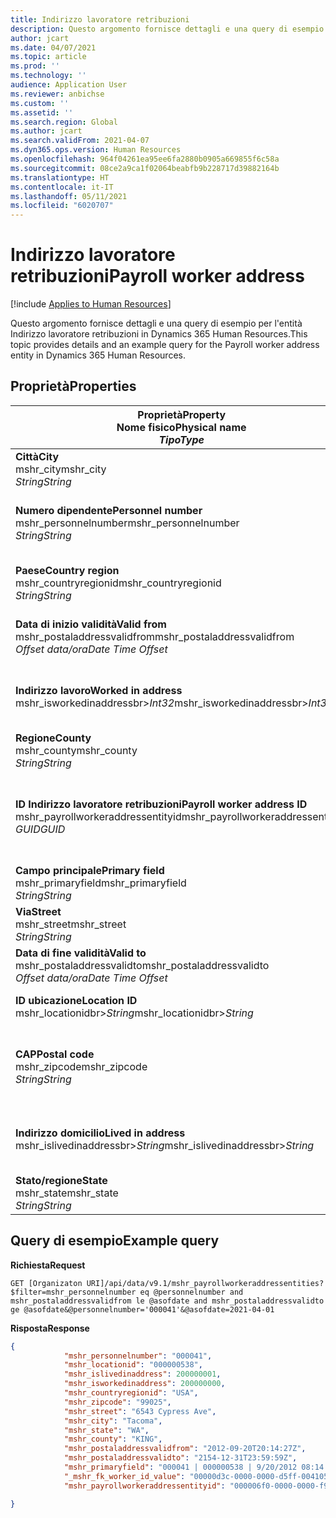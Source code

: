 ```yaml
---
title: Indirizzo lavoratore retribuzioni
description: Questo argomento fornisce dettagli e una query di esempio per l'entità Indirizzo lavoratore retribuzioni in Dynamics 365 Human Resources.
author: jcart
ms.date: 04/07/2021
ms.topic: article
ms.prod: ''
ms.technology: ''
audience: Application User
ms.reviewer: anbichse
ms.custom: ''
ms.assetid: ''
ms.search.region: Global
ms.author: jcart
ms.search.validFrom: 2021-04-07
ms.dyn365.ops.version: Human Resources
ms.openlocfilehash: 964f04261ea95ee6fa2880b0905a669855f6c58a
ms.sourcegitcommit: 08ce2a9ca1f02064beabfb9b228717d39882164b
ms.translationtype: HT
ms.contentlocale: it-IT
ms.lasthandoff: 05/11/2021
ms.locfileid: "6020707"
---
```

# <a name="payroll-worker-address"></a><span data-ttu-id="7ce4b-103">Indirizzo lavoratore retribuzioni</span><span class="sxs-lookup"><span data-stu-id="7ce4b-103">Payroll worker address</span></span>

[!include [Applies to Human Resources](../includes/applies-to-hr.md)]

<span data-ttu-id="7ce4b-104">Questo argomento fornisce dettagli e una query di esempio per l'entità Indirizzo lavoratore retribuzioni in Dynamics 365 Human Resources.</span><span class="sxs-lookup"><span data-stu-id="7ce4b-104">This topic provides details and an example query for the Payroll worker address entity in Dynamics 365 Human Resources.</span></span>

## <a name="properties"></a><span data-ttu-id="7ce4b-105">Proprietà</span><span class="sxs-lookup"><span data-stu-id="7ce4b-105">Properties</span></span>

| <span data-ttu-id="7ce4b-106">Proprietà</span><span class="sxs-lookup"><span data-stu-id="7ce4b-106">Property</span></span><br><span data-ttu-id="7ce4b-107">**Nome fisico**</span><span class="sxs-lookup"><span data-stu-id="7ce4b-107">**Physical name**</span></span><br><span data-ttu-id="7ce4b-108">**_Tipo_**</span><span class="sxs-lookup"><span data-stu-id="7ce4b-108">**_Type_**</span></span> | <span data-ttu-id="7ce4b-109">Utilizza</span><span class="sxs-lookup"><span data-stu-id="7ce4b-109">Use</span></span> | <span data-ttu-id="7ce4b-110">descrizione</span><span class="sxs-lookup"><span data-stu-id="7ce4b-110">Description</span></span> |
| --- | --- | --- |
| <span data-ttu-id="7ce4b-111">**Città**</span><span class="sxs-lookup"><span data-stu-id="7ce4b-111">**City**</span></span><br><span data-ttu-id="7ce4b-112">mshr_city</span><span class="sxs-lookup"><span data-stu-id="7ce4b-112">mshr_city</span></span><br><span data-ttu-id="7ce4b-113">*String*</span><span class="sxs-lookup"><span data-stu-id="7ce4b-113">*String*</span></span> | <span data-ttu-id="7ce4b-114">Sola lettura</span><span class="sxs-lookup"><span data-stu-id="7ce4b-114">Read-only</span></span><br><span data-ttu-id="7ce4b-115">Richiesto</span><span class="sxs-lookup"><span data-stu-id="7ce4b-115">Required</span></span> | <span data-ttu-id="7ce4b-116">La città definita per l'indirizzo.</span><span class="sxs-lookup"><span data-stu-id="7ce4b-116">The city defined for the address.</span></span>   |
| <span data-ttu-id="7ce4b-117">**Numero dipendente**</span><span class="sxs-lookup"><span data-stu-id="7ce4b-117">**Personnel number**</span></span><br><span data-ttu-id="7ce4b-118">mshr_personnelnumber</span><span class="sxs-lookup"><span data-stu-id="7ce4b-118">mshr_personnelnumber</span></span><br><span data-ttu-id="7ce4b-119">*String*</span><span class="sxs-lookup"><span data-stu-id="7ce4b-119">*String*</span></span> | <span data-ttu-id="7ce4b-120">Sola lettura</span><span class="sxs-lookup"><span data-stu-id="7ce4b-120">Read-only</span></span><br><span data-ttu-id="7ce4b-121">Richiesto</span><span class="sxs-lookup"><span data-stu-id="7ce4b-121">Required</span></span> | <span data-ttu-id="7ce4b-122">Il numero personale univoco del dipendente.</span><span class="sxs-lookup"><span data-stu-id="7ce4b-122">The employee's unique personnel number.</span></span>  |
| <span data-ttu-id="7ce4b-123">**Paese**</span><span class="sxs-lookup"><span data-stu-id="7ce4b-123">**Country region**</span></span><br><span data-ttu-id="7ce4b-124">mshr_countryregionid</span><span class="sxs-lookup"><span data-stu-id="7ce4b-124">mshr_countryregionid</span></span><br><span data-ttu-id="7ce4b-125">*String*</span><span class="sxs-lookup"><span data-stu-id="7ce4b-125">*String*</span></span> | <span data-ttu-id="7ce4b-126">Sola lettura</span><span class="sxs-lookup"><span data-stu-id="7ce4b-126">Read-only</span></span><br><span data-ttu-id="7ce4b-127">Richiesto</span><span class="sxs-lookup"><span data-stu-id="7ce4b-127">Required</span></span> | <span data-ttu-id="7ce4b-128">Il paese definito per l'indirizzo</span><span class="sxs-lookup"><span data-stu-id="7ce4b-128">The country region defined for the address</span></span>  |
| <span data-ttu-id="7ce4b-129">**Data di inizio validità**</span><span class="sxs-lookup"><span data-stu-id="7ce4b-129">**Valid from**</span></span><br><span data-ttu-id="7ce4b-130">mshr_postaladdressvalidfrom</span><span class="sxs-lookup"><span data-stu-id="7ce4b-130">mshr_postaladdressvalidfrom</span></span><br><span data-ttu-id="7ce4b-131">*Offset data/ora*</span><span class="sxs-lookup"><span data-stu-id="7ce4b-131">*Date Time Offset*</span></span> | <span data-ttu-id="7ce4b-132">Sola lettura</span><span class="sxs-lookup"><span data-stu-id="7ce4b-132">Read-only</span></span> <br><span data-ttu-id="7ce4b-133">Richiesto</span><span class="sxs-lookup"><span data-stu-id="7ce4b-133">Required</span></span> | <span data-ttu-id="7ce4b-134">La data di inizio validità dell'indirizzo.</span><span class="sxs-lookup"><span data-stu-id="7ce4b-134">The date the address is valid from.</span></span> |
| <span data-ttu-id="7ce4b-135">**Indirizzo lavoro**</span><span class="sxs-lookup"><span data-stu-id="7ce4b-135">**Worked in address**</span></span><br><span data-ttu-id="7ce4b-136">mshr_isworkedinaddressbr>*Int32*</span><span class="sxs-lookup"><span data-stu-id="7ce4b-136">mshr_isworkedinaddressbr>*Int32*</span></span> | <span data-ttu-id="7ce4b-137">Sola lettura</span><span class="sxs-lookup"><span data-stu-id="7ce4b-137">Read-only</span></span><br><span data-ttu-id="7ce4b-138">Richiesto</span><span class="sxs-lookup"><span data-stu-id="7ce4b-138">Required</span></span> | <span data-ttu-id="7ce4b-139">Indica se l'indirizzo è dove lavora il dipendente.</span><span class="sxs-lookup"><span data-stu-id="7ce4b-139">Denotes if the address is where the employee works.</span></span> |
| <span data-ttu-id="7ce4b-140">**Regione**</span><span class="sxs-lookup"><span data-stu-id="7ce4b-140">**County**</span></span><br><span data-ttu-id="7ce4b-141">mshr_county</span><span class="sxs-lookup"><span data-stu-id="7ce4b-141">mshr_county</span></span><br><span data-ttu-id="7ce4b-142">*String*</span><span class="sxs-lookup"><span data-stu-id="7ce4b-142">*String*</span></span> | <span data-ttu-id="7ce4b-143">Sola lettura</span><span class="sxs-lookup"><span data-stu-id="7ce4b-143">Read-only</span></span><br><span data-ttu-id="7ce4b-144">Richiesto</span><span class="sxs-lookup"><span data-stu-id="7ce4b-144">Required</span></span> | <span data-ttu-id="7ce4b-145">La regione definita per l'indirizzo.</span><span class="sxs-lookup"><span data-stu-id="7ce4b-145">The county defined for the address.</span></span>  |
| <span data-ttu-id="7ce4b-146">**ID Indirizzo lavoratore retribuzioni**</span><span class="sxs-lookup"><span data-stu-id="7ce4b-146">**Payroll worker address ID**</span></span><br><span data-ttu-id="7ce4b-147">mshr_payrollworkeraddressentityid</span><span class="sxs-lookup"><span data-stu-id="7ce4b-147">mshr_payrollworkeraddressentityid</span></span><br><span data-ttu-id="7ce4b-148">*GUID*</span><span class="sxs-lookup"><span data-stu-id="7ce4b-148">*GUID*</span></span> | <span data-ttu-id="7ce4b-149">Richiesto</span><span class="sxs-lookup"><span data-stu-id="7ce4b-149">Required</span></span><br><span data-ttu-id="7ce4b-150">Generato dal sistema</span><span class="sxs-lookup"><span data-stu-id="7ce4b-150">System generated</span></span> | <span data-ttu-id="7ce4b-151">Un valore GUID generato dal sistema per identificare in modo univoco l'indirizzo.</span><span class="sxs-lookup"><span data-stu-id="7ce4b-151">A system-generated GUID value to uniquely identify the address.</span></span>  |
| <span data-ttu-id="7ce4b-152">**Campo principale**</span><span class="sxs-lookup"><span data-stu-id="7ce4b-152">**Primary field**</span></span><br><span data-ttu-id="7ce4b-153">mshr_primaryfield</span><span class="sxs-lookup"><span data-stu-id="7ce4b-153">mshr_primaryfield</span></span><br><span data-ttu-id="7ce4b-154">*String*</span><span class="sxs-lookup"><span data-stu-id="7ce4b-154">*String*</span></span> | <span data-ttu-id="7ce4b-155">Sola lettura</span><span class="sxs-lookup"><span data-stu-id="7ce4b-155">Read-only</span></span><br><span data-ttu-id="7ce4b-156">Richiesto</span><span class="sxs-lookup"><span data-stu-id="7ce4b-156">Required</span></span> |  |
| <span data-ttu-id="7ce4b-157">**Via**</span><span class="sxs-lookup"><span data-stu-id="7ce4b-157">**Street**</span></span><br><span data-ttu-id="7ce4b-158">mshr_street</span><span class="sxs-lookup"><span data-stu-id="7ce4b-158">mshr_street</span></span><br><span data-ttu-id="7ce4b-159">*String*</span><span class="sxs-lookup"><span data-stu-id="7ce4b-159">*String*</span></span> | <span data-ttu-id="7ce4b-160">Sola lettura</span><span class="sxs-lookup"><span data-stu-id="7ce4b-160">Read-only</span></span><br><span data-ttu-id="7ce4b-161">Richiesto</span><span class="sxs-lookup"><span data-stu-id="7ce4b-161">Required</span></span> | <span data-ttu-id="7ce4b-162">La via definita per l'indirizzo.</span><span class="sxs-lookup"><span data-stu-id="7ce4b-162">The street defined for the address.</span></span> |
| <span data-ttu-id="7ce4b-163">**Data di fine validità**</span><span class="sxs-lookup"><span data-stu-id="7ce4b-163">**Valid to**</span></span><br><span data-ttu-id="7ce4b-164">mshr_postaladdressvalidto</span><span class="sxs-lookup"><span data-stu-id="7ce4b-164">mshr_postaladdressvalidto</span></span><br><span data-ttu-id="7ce4b-165">*Offset data/ora*</span><span class="sxs-lookup"><span data-stu-id="7ce4b-165">*Date Time Offset*</span></span> | <span data-ttu-id="7ce4b-166">Sola lettura</span><span class="sxs-lookup"><span data-stu-id="7ce4b-166">Read-only</span></span> <br><span data-ttu-id="7ce4b-167">Richiesto</span><span class="sxs-lookup"><span data-stu-id="7ce4b-167">Required</span></span> | <span data-ttu-id="7ce4b-168">La data di fine validità dell'indirizzo.</span><span class="sxs-lookup"><span data-stu-id="7ce4b-168">The date the address is valid to.</span></span>  |
| <span data-ttu-id="7ce4b-169">**ID ubicazione**</span><span class="sxs-lookup"><span data-stu-id="7ce4b-169">**Location ID**</span></span><br><span data-ttu-id="7ce4b-170">mshr_locationidbr>*String*</span><span class="sxs-lookup"><span data-stu-id="7ce4b-170">mshr_locationidbr>*String*</span></span> | <span data-ttu-id="7ce4b-171">Sola lettura</span><span class="sxs-lookup"><span data-stu-id="7ce4b-171">Read-only</span></span> <br><span data-ttu-id="7ce4b-172">Richiesto</span><span class="sxs-lookup"><span data-stu-id="7ce4b-172">Required</span></span> | <span data-ttu-id="7ce4b-173">L'ID dell'indirizzo.</span><span class="sxs-lookup"><span data-stu-id="7ce4b-173">The ID for the address.</span></span>  |
| <span data-ttu-id="7ce4b-174">**CAP**</span><span class="sxs-lookup"><span data-stu-id="7ce4b-174">**Postal code**</span></span><br><span data-ttu-id="7ce4b-175">mshr_zipcode</span><span class="sxs-lookup"><span data-stu-id="7ce4b-175">mshr_zipcode</span></span><br><span data-ttu-id="7ce4b-176">*String*</span><span class="sxs-lookup"><span data-stu-id="7ce4b-176">*String*</span></span> | <span data-ttu-id="7ce4b-177">Sola lettura</span><span class="sxs-lookup"><span data-stu-id="7ce4b-177">Read-only</span></span> <br><span data-ttu-id="7ce4b-178">Richiesto</span><span class="sxs-lookup"><span data-stu-id="7ce4b-178">Required</span></span> |<span data-ttu-id="7ce4b-179">Il numero di identificazione definito per il dipendente.</span><span class="sxs-lookup"><span data-stu-id="7ce4b-179">The identification number defined for the employee.</span></span>  |
| <span data-ttu-id="7ce4b-180">**Indirizzo domicilio**</span><span class="sxs-lookup"><span data-stu-id="7ce4b-180">**Lived in address**</span></span><br><span data-ttu-id="7ce4b-181">mshr_islivedinaddressbr>*String*</span><span class="sxs-lookup"><span data-stu-id="7ce4b-181">mshr_islivedinaddressbr>*String*</span></span> | <span data-ttu-id="7ce4b-182">Sola lettura</span><span class="sxs-lookup"><span data-stu-id="7ce4b-182">Read-only</span></span><br><span data-ttu-id="7ce4b-183">Richiesto</span><span class="sxs-lookup"><span data-stu-id="7ce4b-183">Required</span></span> | <span data-ttu-id="7ce4b-184">Indica se l'indirizzo è dove vive il dipendente.</span><span class="sxs-lookup"><span data-stu-id="7ce4b-184">Denotes if the address is where the employee lives.</span></span> |
| <span data-ttu-id="7ce4b-185">**Stato/regione**</span><span class="sxs-lookup"><span data-stu-id="7ce4b-185">**State**</span></span><br><span data-ttu-id="7ce4b-186">mshr_state</span><span class="sxs-lookup"><span data-stu-id="7ce4b-186">mshr_state</span></span><br><span data-ttu-id="7ce4b-187">*String*</span><span class="sxs-lookup"><span data-stu-id="7ce4b-187">*String*</span></span> | <span data-ttu-id="7ce4b-188">Sola lettura</span><span class="sxs-lookup"><span data-stu-id="7ce4b-188">Read-only</span></span><br><span data-ttu-id="7ce4b-189">Richiesto</span><span class="sxs-lookup"><span data-stu-id="7ce4b-189">Required</span></span> | <span data-ttu-id="7ce4b-190">Lo stato definito per l'indirizzo.</span><span class="sxs-lookup"><span data-stu-id="7ce4b-190">The state defined for the address.</span></span>  |

## <a name="example-query"></a><span data-ttu-id="7ce4b-191">Query di esempio</span><span class="sxs-lookup"><span data-stu-id="7ce4b-191">Example query</span></span>

<span data-ttu-id="7ce4b-192">**Richiesta**</span><span class="sxs-lookup"><span data-stu-id="7ce4b-192">**Request**</span></span>

```http
GET [Organizaton URI]/api/data/v9.1/mshr_payrollworkeraddressentities?$filter=mshr_personnelnumber eq @personnelnumber and mshr_postaladdressvalidfrom le @asofdate and mshr_postaladdressvalidto ge @asofdate&@personnelnumber='000041'&@asofdate=2021-04-01
```

<span data-ttu-id="7ce4b-193">**Risposta**</span><span class="sxs-lookup"><span data-stu-id="7ce4b-193">**Response**</span></span>

```json
{
            "mshr_personnelnumber": "000041",
            "mshr_locationid": "000000538",
            "mshr_islivedinaddress": 200000001,
            "mshr_isworkedinaddress": 200000000,
            "mshr_countryregionid": "USA",
            "mshr_zipcode": "99025",
            "mshr_street": "6543 Cypress Ave",
            "mshr_city": "Tacoma",
            "mshr_state": "WA",
            "mshr_county": "KING",
            "mshr_postaladdressvalidfrom": "2012-09-20T20:14:27Z",
            "mshr_postaladdressvalidto": "2154-12-31T23:59:59Z",
            "mshr_primaryfield": "000041 | 000000538 | 9/20/2012 08:14:27 pm",
            "_mshr_fk_worker_id_value": "00000d3c-0000-0000-d5ff-004105000000",
            "mshr_payrollworkeraddressentityid": "000006f0-0000-0000-f90f-014105000000"

}
```
